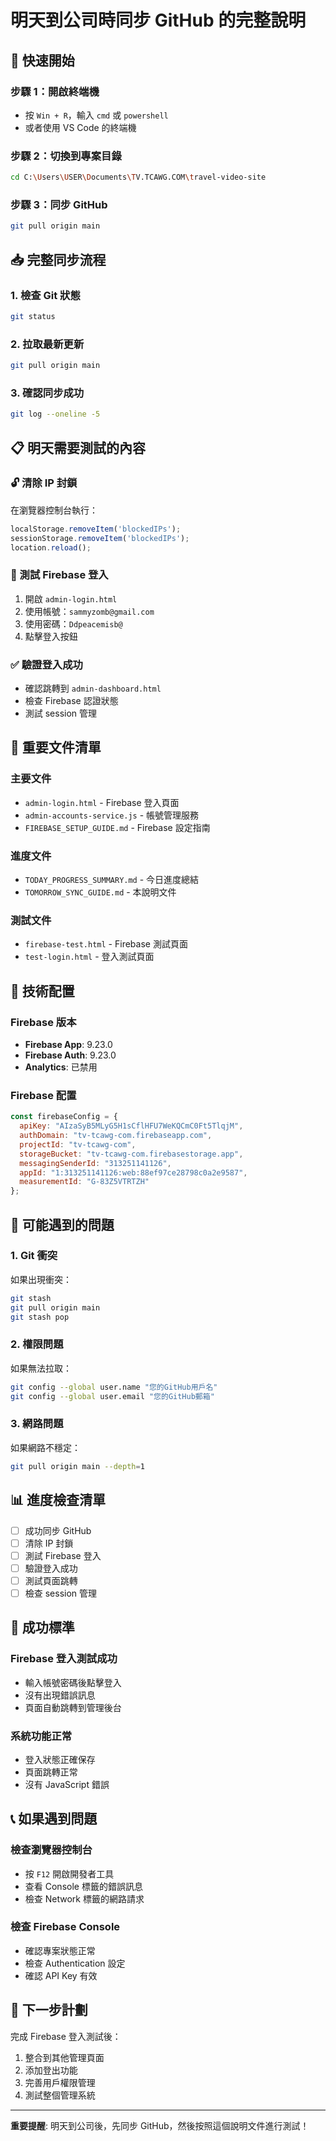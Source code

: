 # 明天到公司時同步 GitHub 的完整說明

## 🚀 快速開始

### 步驟 1：開啟終端機
- 按 `Win + R`，輸入 `cmd` 或 `powershell`
- 或者使用 VS Code 的終端機

### 步驟 2：切換到專案目錄
```bash
cd C:\Users\USER\Documents\TV.TCAWG.COM\travel-video-site
```

### 步驟 3：同步 GitHub
```bash
git pull origin main
```

## 📥 完整同步流程

### 1. 檢查 Git 狀態
```bash
git status
```

### 2. 拉取最新更新
```bash
git pull origin main
```

### 3. 確認同步成功
```bash
git log --oneline -5
```

## 📋 明天需要測試的內容

### 🔓 清除 IP 封鎖
在瀏覽器控制台執行：
```javascript
localStorage.removeItem('blockedIPs');
sessionStorage.removeItem('blockedIPs');
location.reload();
```

### 🧪 測試 Firebase 登入
1. 開啟 `admin-login.html`
2. 使用帳號：`sammyzomb@gmail.com`
3. 使用密碼：`Ddpeacemisb@`
4. 點擊登入按鈕

### ✅ 驗證登入成功
- 確認跳轉到 `admin-dashboard.html`
- 檢查 Firebase 認證狀態
- 測試 session 管理

## 📁 重要文件清單

### 主要文件
- `admin-login.html` - Firebase 登入頁面
- `admin-accounts-service.js` - 帳號管理服務
- `FIREBASE_SETUP_GUIDE.md` - Firebase 設定指南

### 進度文件
- `TODAY_PROGRESS_SUMMARY.md` - 今日進度總結
- `TOMORROW_SYNC_GUIDE.md` - 本說明文件

### 測試文件
- `firebase-test.html` - Firebase 測試頁面
- `test-login.html` - 登入測試頁面

## 🔧 技術配置

### Firebase 版本
- **Firebase App**: 9.23.0
- **Firebase Auth**: 9.23.0
- **Analytics**: 已禁用

### Firebase 配置
```javascript
const firebaseConfig = {
  apiKey: "AIzaSyB5MLyG5H1sCflHFU7WeKQCmC0Ft5TlqjM",
  authDomain: "tv-tcawg-com.firebaseapp.com",
  projectId: "tv-tcawg-com",
  storageBucket: "tv-tcawg-com.firebasestorage.app",
  messagingSenderId: "313251141126",
  appId: "1:313251141126:web:88ef97ce28798c0a2e9587",
  measurementId: "G-83Z5VTRTZH"
};
```

## 🚨 可能遇到的問題

### 1. Git 衝突
如果出現衝突：
```bash
git stash
git pull origin main
git stash pop
```

### 2. 權限問題
如果無法拉取：
```bash
git config --global user.name "您的GitHub用戶名"
git config --global user.email "您的GitHub郵箱"
```

### 3. 網路問題
如果網路不穩定：
```bash
git pull origin main --depth=1
```

## 📊 進度檢查清單

- [ ] 成功同步 GitHub
- [ ] 清除 IP 封鎖
- [ ] 測試 Firebase 登入
- [ ] 驗證登入成功
- [ ] 測試頁面跳轉
- [ ] 檢查 session 管理

## 🎯 成功標準

### Firebase 登入測試成功
- 輸入帳號密碼後點擊登入
- 沒有出現錯誤訊息
- 頁面自動跳轉到管理後台

### 系統功能正常
- 登入狀態正確保存
- 頁面跳轉正常
- 沒有 JavaScript 錯誤

## 📞 如果遇到問題

### 檢查瀏覽器控制台
- 按 `F12` 開啟開發者工具
- 查看 Console 標籤的錯誤訊息
- 檢查 Network 標籤的網路請求

### 檢查 Firebase Console
- 確認專案狀態正常
- 檢查 Authentication 設定
- 確認 API Key 有效

## 🚀 下一步計劃

完成 Firebase 登入測試後：
1. 整合到其他管理頁面
2. 添加登出功能
3. 完善用戶權限管理
4. 測試整個管理系統

---

**重要提醒**: 明天到公司後，先同步 GitHub，然後按照這個說明文件進行測試！

